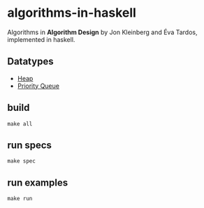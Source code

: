 # algorithms-in-haskell

Algorithms in __Algorithm Design__ by Jon Kleinberg and Éva Tardos, implemented in haskell.

## Datatypes

* [Heap](./src/Heap.hs)
* [Priority Queue](./src/PriorityQueue.hs)

## build

```
make all
```

## run specs

```
make spec
```

## run examples

```
make run
```
